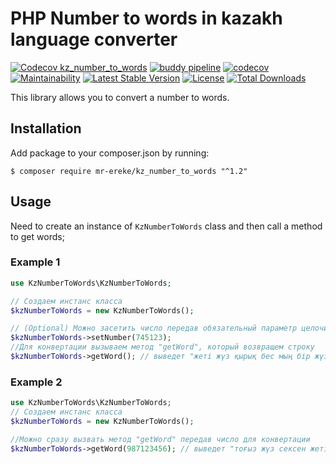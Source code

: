 # PHP Number to words in kazakh language converter

[![Codecov kz_number_to_words](https://github.com/Mr-Ereke/kz_number_to_words/actions/workflows/ci.yml/badge.svg)](https://github.com/Mr-Ereke/kz_number_to_words/actions/workflows/ci.yml)
[![buddy pipeline](https://app.buddy.works/erdik96/kz-number-to-words/pipelines/pipeline/541636/badge.svg?token=254070929601413c774134c2188aabd78277fb545e544c8ee8599d9460691693 "buddy pipeline")](https://app.buddy.works/erdik96/kz-number-to-words/pipelines/pipeline/541636)
[![codecov](https://codecov.io/github/Mr-Ereke/kz_number_to_words/graph/badge.svg?token=2P5NHL94J5)](https://codecov.io/github/Mr-Ereke/kz_number_to_words)
[![Maintainability](https://api.codeclimate.com/v1/badges/06893bf91038524b45d0/maintainability)](https://codeclimate.com/github/Mr-Ereke/kz_number_to_words/maintainability)
[![Latest Stable Version](https://poser.pugx.org/mr-ereke/kz_number_to_words/v)](//packagist.org/packages/mr-ereke/kz_number_to_words)
[![License](https://poser.pugx.org/mr-ereke/kz_number_to_words/license)](//packagist.org/packages/mr-ereke/kz_number_to_words)
[![Total Downloads](https://poser.pugx.org/mr-ereke/kz_number_to_words/downloads)](//packagist.org/packages/mr-ereke/kz_number_to_words)


This library allows you to convert a number to words.

## Installation

Add package to your composer.json by running:

```
$ composer require mr-ereke/kz_number_to_words "^1.2"
```

## Usage

Need to create an instance of `KzNumberToWords` class and then call a method to get words;

### Example 1
```php
use KzNumberToWords\KzNumberToWords;

// Создаем инстанс класса 
$kzNumberToWords = new KzNumberToWords();

// (Optional) Можно засетить число передав обязательный параметр целочисленного типа (можно отрицательный) 
$kzNumberToWords->setNumber(745123);
//Для конвертации вызываем метод "getWord", который возвращем строку
$kzNumberToWords->getWord(); // выведет "жеті жүз қырық бес мың бір жүз жиырма үш"
```

### Example 2
```php
use KzNumberToWords\KzNumberToWords;
// Создаем инстанс класса
$kzNumberToWords = new KzNumberToWords();

//Можно сразу вызвать метод "getWord" передав число для конвертации
$kzNumberToWords->getWord(987123456); // выведет "тоғыз жүз сексен жеті миллион бір жүз жиырма үш мың төрт жүз елу алты"
```
